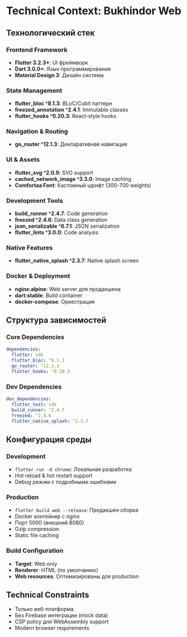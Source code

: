 # Technical Context: Bukhindor Web

## Технологический стек

### Frontend Framework
- **Flutter 3.2.3+**: UI фреймворк
- **Dart 3.0.0+**: Язык программирования
- **Material Design 3**: Дизайн система

### State Management
- **flutter_bloc ^8.1.3**: BLoC/Cubit паттерн
- **freezed_annotation ^2.4.1**: Immutable classes
- **flutter_hooks ^0.20.3**: React-style hooks

### Navigation & Routing
- **go_router ^12.1.3**: Декларативная навигация

### UI & Assets
- **flutter_svg ^2.0.9**: SVG support
- **cached_network_image ^3.3.0**: Image caching
- **Comfortaa Font**: Кастомный шрифт (300-700 weights)

### Development Tools
- **build_runner ^2.4.7**: Code generation
- **freezed ^2.4.6**: Data class generation
- **json_serializable ^6.7.1**: JSON serialization
- **flutter_lints ^3.0.0**: Code analysis

### Native Features
- **flutter_native_splash ^2.3.7**: Native splash screen

### Docker & Deployment
- **nginx:alpine**: Web server для продакшена
- **dart:stable**: Build container
- **docker-compose**: Оркестрация

## Структура зависимостей

### Core Dependencies
```yaml
dependencies:
  flutter: sdk
  flutter_bloc: ^8.1.3
  go_router: ^12.1.3
  flutter_hooks: ^0.20.3
```

### Dev Dependencies
```yaml
dev_dependencies:
  flutter_test: sdk
  build_runner: ^2.4.7
  freezed: ^2.4.6
  flutter_native_splash: ^2.3.7
```

## Конфигурация среды

### Development
- `flutter run -d chrome`: Локальная разработка
- Hot reload & hot restart support
- Debug режим с подробными ошибками

### Production
- `flutter build web --release`: Продакшен сборка
- Docker контейнер с nginx
- Порт 5000 (внешний 8080)
- Gzip compression
- Static file caching

### Build Configuration
- **Target**: Web only
- **Renderer**: HTML (по умолчанию)
- **Web resources**: Оптимизированы для production

## Technical Constraints
- Только веб-платформа
- Без Firebase интеграции (mock data)
- CSP policy для WebAssembly support
- Modern browser requirements